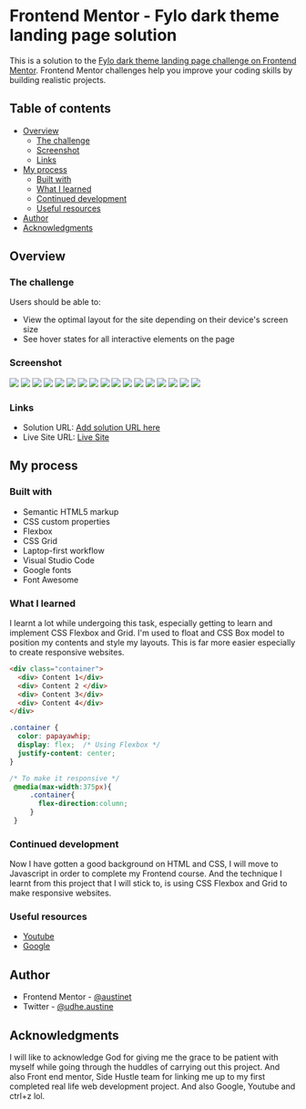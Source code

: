# Frontend Mentor - Fylo dark theme landing page solution

This is a solution to the [Fylo dark theme landing page challenge on Frontend Mentor](https://www.frontendmentor.io/challenges/fylo-dark-theme-landing-page-5ca5f2d21e82137ec91a50fd). Frontend Mentor challenges help you improve your coding skills by building realistic projects. 

## Table of contents

- [Overview](#overview)
  - [The challenge](#the-challenge)
  - [Screenshot](#screenshot)
  - [Links](#links)
- [My process](#my-process)
  - [Built with](#built-with)
  - [What I learned](#what-i-learned)
  - [Continued development](#continued-development)
  - [Useful resources](#useful-resources)
- [Author](#author)
- [Acknowledgments](#acknowledgments)


## Overview

### The challenge

Users should be able to:

- View the optimal layout for the site depending on their device's screen size
- See hover states for all interactive elements on the page

### Screenshot

![](images/small_screen1.jpg)
![](images/small_screen2.jpg)
![](images/small_screen3.jpg)
![](images/small_screen4.jpg)
![](images/small_screen5.jpg)
![](images/small_screen6.jpg)
![](images/medium_screen1.jpg)
![](images/medium_screen2.jpg)
![](images/medium_screen3.jpg)
![](images/medium_screen4.jpg)
![](images/medium_screen5.jpg)
![](images/medium_screen6.jpg)
![](images/large_screen1.jpg)
![](images/large_screen2.jpg)
![](images/large_screen3.jpg)
![](images/large_screen4.jpg)
![](images/large_screen5.jpg)


### Links

- Solution URL: [Add solution URL here](https://your-solution-url.com)
- Live Site URL: [Live Site](http://austinet.github.io/fylo-dark-theme-landing-page-created-by-austinet)

## My process

### Built with

- Semantic HTML5 markup
- CSS custom properties
- Flexbox
- CSS Grid
- Laptop-first workflow
- Visual Studio Code
- Google fonts
- Font Awesome

### What I learned

I learnt a lot while undergoing this task, especially getting to learn and implement CSS Flexbox and Grid. I'm used to float and CSS Box model to position my contents and style my layouts. This is far more easier especially to create responsive websites. 

```html
<div class="container">
  <div> Content 1</div>
  <div> Content 2 </div>
  <div> Content 3</div>
  <div> Content 4</div>
</div>
```
```css
.container {
  color: papayawhip;
  display: flex;  /* Using Flexbox */
  justify-content: center;
}

/* To make it responsive */
 @media(max-width:375px){
     .container{
       flex-direction:column;
     }
 }
```

### Continued development

Now I have gotten a good background on HTML and CSS, I will move to Javascript in order to complete my Frontend course. And the technique I learnt from this project that I will stick to, is using CSS Flexbox and Grid to make responsive websites.


### Useful resources

- [ Youtube](https://www.Youtube.com) 
- [Google  ](https://www.Google.com) 

## Author

- Frontend Mentor - [@austinet](https://www.frontendmentor.io/profile/austinet)
- Twitter - [@udhe.austine](https://www.twitter.com/udhe.austine)


## Acknowledgments

I will like to acknowledge God for giving me the grace to be patient with myself while going through the huddles of carrying out this project. And also Front end mentor, Side Hustle team for linking me up to my first completed real life web development project. And also Google, Youtube and ctrl+z lol.

